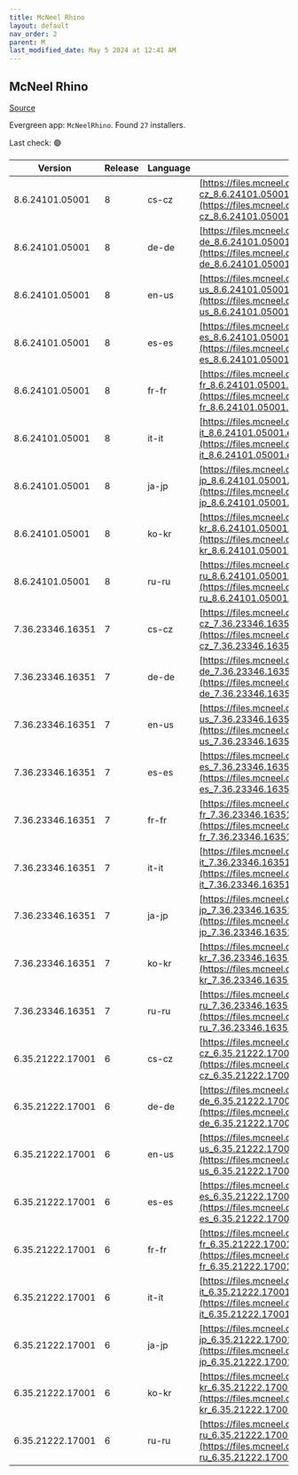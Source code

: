 ```yaml
---
title: McNeel Rhino
layout: default
nav_order: 2
parent: M
last_modified_date: May 5 2024 at 12:41 AM
---
```


## McNeel Rhino

[Source](https://www.rhino3d.com/)

Evergreen app: `McNeelRhino`. Found `27` installers.

Last check: 🟢

| Version          | Release | Language | URI                                                                                                                                                            |
| ---------------- | ------- | -------- | -------------------------------------------------------------------------------------------------------------------------------------------------------------- |
| 8.6.24101.05001  | 8       | cs-cz    | [https://files.mcneel.com/dujour/exe/20240410/rhino_cs-cz_8.6.24101.05001.exe](https://files.mcneel.com/dujour/exe/20240410/rhino_cs-cz_8.6.24101.05001.exe)   |
| 8.6.24101.05001  | 8       | de-de    | [https://files.mcneel.com/dujour/exe/20240410/rhino_de-de_8.6.24101.05001.exe](https://files.mcneel.com/dujour/exe/20240410/rhino_de-de_8.6.24101.05001.exe)   |
| 8.6.24101.05001  | 8       | en-us    | [https://files.mcneel.com/dujour/exe/20240410/rhino_en-us_8.6.24101.05001.exe](https://files.mcneel.com/dujour/exe/20240410/rhino_en-us_8.6.24101.05001.exe)   |
| 8.6.24101.05001  | 8       | es-es    | [https://files.mcneel.com/dujour/exe/20240410/rhino_es-es_8.6.24101.05001.exe](https://files.mcneel.com/dujour/exe/20240410/rhino_es-es_8.6.24101.05001.exe)   |
| 8.6.24101.05001  | 8       | fr-fr    | [https://files.mcneel.com/dujour/exe/20240410/rhino_fr-fr_8.6.24101.05001.exe](https://files.mcneel.com/dujour/exe/20240410/rhino_fr-fr_8.6.24101.05001.exe)   |
| 8.6.24101.05001  | 8       | it-it    | [https://files.mcneel.com/dujour/exe/20240410/rhino_it-it_8.6.24101.05001.exe](https://files.mcneel.com/dujour/exe/20240410/rhino_it-it_8.6.24101.05001.exe)   |
| 8.6.24101.05001  | 8       | ja-jp    | [https://files.mcneel.com/dujour/exe/20240410/rhino_ja-jp_8.6.24101.05001.exe](https://files.mcneel.com/dujour/exe/20240410/rhino_ja-jp_8.6.24101.05001.exe)   |
| 8.6.24101.05001  | 8       | ko-kr    | [https://files.mcneel.com/dujour/exe/20240410/rhino_ko-kr_8.6.24101.05001.exe](https://files.mcneel.com/dujour/exe/20240410/rhino_ko-kr_8.6.24101.05001.exe)   |
| 8.6.24101.05001  | 8       | ru-ru    | [https://files.mcneel.com/dujour/exe/20240410/rhino_ru-ru_8.6.24101.05001.exe](https://files.mcneel.com/dujour/exe/20240410/rhino_ru-ru_8.6.24101.05001.exe)   |
| 7.36.23346.16351 | 7       | cs-cz    | [https://files.mcneel.com/dujour/exe/20231212/rhino_cs-cz_7.36.23346.16351.exe](https://files.mcneel.com/dujour/exe/20231212/rhino_cs-cz_7.36.23346.16351.exe) |
| 7.36.23346.16351 | 7       | de-de    | [https://files.mcneel.com/dujour/exe/20231212/rhino_de-de_7.36.23346.16351.exe](https://files.mcneel.com/dujour/exe/20231212/rhino_de-de_7.36.23346.16351.exe) |
| 7.36.23346.16351 | 7       | en-us    | [https://files.mcneel.com/dujour/exe/20231212/rhino_en-us_7.36.23346.16351.exe](https://files.mcneel.com/dujour/exe/20231212/rhino_en-us_7.36.23346.16351.exe) |
| 7.36.23346.16351 | 7       | es-es    | [https://files.mcneel.com/dujour/exe/20231212/rhino_es-es_7.36.23346.16351.exe](https://files.mcneel.com/dujour/exe/20231212/rhino_es-es_7.36.23346.16351.exe) |
| 7.36.23346.16351 | 7       | fr-fr    | [https://files.mcneel.com/dujour/exe/20231212/rhino_fr-fr_7.36.23346.16351.exe](https://files.mcneel.com/dujour/exe/20231212/rhino_fr-fr_7.36.23346.16351.exe) |
| 7.36.23346.16351 | 7       | it-it    | [https://files.mcneel.com/dujour/exe/20231212/rhino_it-it_7.36.23346.16351.exe](https://files.mcneel.com/dujour/exe/20231212/rhino_it-it_7.36.23346.16351.exe) |
| 7.36.23346.16351 | 7       | ja-jp    | [https://files.mcneel.com/dujour/exe/20231212/rhino_ja-jp_7.36.23346.16351.exe](https://files.mcneel.com/dujour/exe/20231212/rhino_ja-jp_7.36.23346.16351.exe) |
| 7.36.23346.16351 | 7       | ko-kr    | [https://files.mcneel.com/dujour/exe/20231212/rhino_ko-kr_7.36.23346.16351.exe](https://files.mcneel.com/dujour/exe/20231212/rhino_ko-kr_7.36.23346.16351.exe) |
| 7.36.23346.16351 | 7       | ru-ru    | [https://files.mcneel.com/dujour/exe/20231212/rhino_ru-ru_7.36.23346.16351.exe](https://files.mcneel.com/dujour/exe/20231212/rhino_ru-ru_7.36.23346.16351.exe) |
| 6.35.21222.17001 | 6       | cs-cz    | [https://files.mcneel.com/dujour/exe/20210810/rhino_cs-cz_6.35.21222.17001.exe](https://files.mcneel.com/dujour/exe/20210810/rhino_cs-cz_6.35.21222.17001.exe) |
| 6.35.21222.17001 | 6       | de-de    | [https://files.mcneel.com/dujour/exe/20210810/rhino_de-de_6.35.21222.17001.exe](https://files.mcneel.com/dujour/exe/20210810/rhino_de-de_6.35.21222.17001.exe) |
| 6.35.21222.17001 | 6       | en-us    | [https://files.mcneel.com/dujour/exe/20210810/rhino_en-us_6.35.21222.17001.exe](https://files.mcneel.com/dujour/exe/20210810/rhino_en-us_6.35.21222.17001.exe) |
| 6.35.21222.17001 | 6       | es-es    | [https://files.mcneel.com/dujour/exe/20210810/rhino_es-es_6.35.21222.17001.exe](https://files.mcneel.com/dujour/exe/20210810/rhino_es-es_6.35.21222.17001.exe) |
| 6.35.21222.17001 | 6       | fr-fr    | [https://files.mcneel.com/dujour/exe/20210810/rhino_fr-fr_6.35.21222.17001.exe](https://files.mcneel.com/dujour/exe/20210810/rhino_fr-fr_6.35.21222.17001.exe) |
| 6.35.21222.17001 | 6       | it-it    | [https://files.mcneel.com/dujour/exe/20210810/rhino_it-it_6.35.21222.17001.exe](https://files.mcneel.com/dujour/exe/20210810/rhino_it-it_6.35.21222.17001.exe) |
| 6.35.21222.17001 | 6       | ja-jp    | [https://files.mcneel.com/dujour/exe/20210810/rhino_ja-jp_6.35.21222.17001.exe](https://files.mcneel.com/dujour/exe/20210810/rhino_ja-jp_6.35.21222.17001.exe) |
| 6.35.21222.17001 | 6       | ko-kr    | [https://files.mcneel.com/dujour/exe/20210810/rhino_ko-kr_6.35.21222.17001.exe](https://files.mcneel.com/dujour/exe/20210810/rhino_ko-kr_6.35.21222.17001.exe) |
| 6.35.21222.17001 | 6       | ru-ru    | [https://files.mcneel.com/dujour/exe/20210810/rhino_ru-ru_6.35.21222.17001.exe](https://files.mcneel.com/dujour/exe/20210810/rhino_ru-ru_6.35.21222.17001.exe) |

